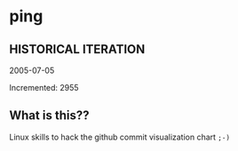 # ping

## HISTORICAL ITERATION
2005-07-05

Incremented: 2955

## What is this?? 
Linux skills to hack the github commit visualization chart `;-)`
